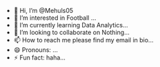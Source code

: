 - 👋 Hi, I’m @Mehuls05
- 👀 I’m interested in Football ...
- 🌱 I’m currently learning Data Analytics...
- 💞️ I’m looking to collaborate on Nothing...
- 📫 How to reach me please find my email in bio...
- 😄 Pronouns: ...
- ⚡ Fun fact: haha...

<!---
Mehuls05/Mehuls05 is a ✨ special ✨ repository because its `README.md` (this file) appears on your GitHub profile.
You can click the Preview link to take a look at your changes.
--->
